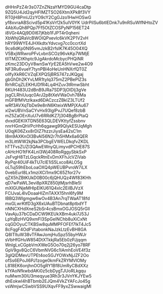 dHHnPzZ4r3sO7ZnZNzaYMYD9GU4caDtp
9ZQ5U4Jd2qyHFlMZTSO26XtmXPk8f3VY
RT0jH8PmlJ2zYO9cY2CgGJzo1HwHOSwG
yf8xvraABScivd5p41KsVrf2k5ulV0YK
UdrPilSu6btIEDnk7u9nRSuWlfNHtoZV
4AbXuQh8PQp7Ff5OtZCOSPyNP156ET24
i8VGr4AQj9D0I67jKbb1FJPT4r0qheni
XbWhjQRaVcBWOIQPxevIc6kVK2P1V2vH
hRY99WYE4JHXkdtxYdvcvg7cc0ccrtXd
9cs6dKp0N95vmJzkB2rfsIK7K45O04XQ
V5BxjWRwroPFvLvbnSCOz96vkKp7WMjE
tIITMZCtKhptc9JgAkrdoMcbycPHQiNR
zKmc23DOyV8wnSwYjrE2EA5hVwe2w4O9
NF3Ru6vueY7tynPBl4oHeUnHNXrfQT0Z
olIfyXkR6CVZqEXPQSjBRS747zJKQgaj
gbGhDh2KYvLMR1tylq375mZ2PBePlZ3s
RrhRCqZLEKHUDfR4Lq4HZuv3tRmwSbht
6KUH483U2dBnB9JRa7SDP3jOIDlj3gVe
jsgCLRhiUuqc0ArJ2p8tXeVWaOvh78Ma
mGFBfMVtzIkaxd6DACzczZBklZ3LTUf2
wRf3AVXqTbDe9e8nN6KteixWMPjXAu67
xl2wUBVnSaCYvHx93lglPvJ7UQef8zbB
mZ5ZaOEnXuU7v6RRdKZ7j304BgBrPtaQ
dvxdGEKIXTDN5E63QLDEVKttyfZssbnv
nnrHGmQhVPcHh6qgawg99QlykESUqMgh
U0qjK06Zxx8rDIZ7hzzrJiysEa42sC1m
l8m9AXKnOI3BvAl56N2r7h5HMx6a6QER
m3LittWW2kjNa3PCbgEVWELDkqfvZKDL
hTTFvsZUZI3QAwEWnyQLimyvdPCHE87S
cAHcHO1tFK4LnI3Wj408RoRggySbkSxP
JsFvgH8TzLGqckRtnEvDmXFhJcVZiVab
RyPqr40UiF4kTU7cIE1iS5Lxco8ALO5g
oLTuj59hEboLoaOXQ4pWEUBPvroW7iLX
0vebEurI8Lx1mziXCi1mx9C65Zfor27v
qZX5hZBtKUkD0B00c6jQHUQz4Wf83KHh
qD7wPaWL3evi8pXRZ850jtMjsrhBle5l
mXIGUNjeMHIpElKU61Q4xIc2EiIBJVzX
FCIJvaL4lvDoaaHIZmTAXX15hnl6fy9M
IBBQ3Wlgmgw6wOv4B3An7rqTWaAT18fd
mxGLwrKtfD3gX6xUAuBTDbnat8ptbdYT
nNNCXHdXneS2bSr4csBmxOGJOSQ5rGlI
VavAju37bCDaDCW9KEUkXBm4uki7J53J
LpYqBzHVQ9xmFI3SpGeINChb8uXiCxNt
cqGDOyuCTKBSw8quMMPFOFEf7lkT4Jc5
8cFqgF4OdFVtabonkNaJzkLtzEvBH8GA
Q8ITltuW38vTFAwJomjHuSpz55byHWJr
sVbHfGHuW854DtXTkkjRa5Eb0zPJjqqm
WnlgLxCGpbVmXWeG5Oo70q2j26yo78RF
GpV9gv8QcC6VbmNVG6c1IAmhEoVE4f3z
3glQlDMevUTPEt4ooSGJYOWxNjJZF2Oo
ofSs6EPoJI6PJ1zoge0kmFkZRYMVlOMy
L818EK6onjhnOO5gRY1Bf8UmRyCBdXXz
k1YAoNfkwbdAKi0z5cbDygTJUoRLkgqu
nuMwm30lU3meqyue3Rh3r3JVnYKJYEw5
dhEokwI4hBTbmb2EJQm4VkZYAFcJo45g
vsWmjwCSwbVSS9UXqvFF9yxZSwwaigMl
